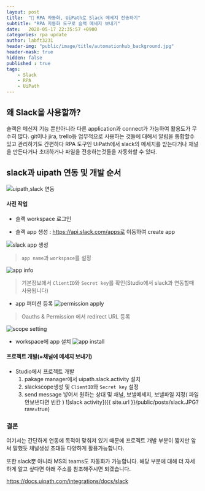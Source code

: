 ```yaml
---
layout: post
title:  "💬 RPA 자동화, UiPath로 Slack 메세지 전송하기"
subtitle: "RPA 자동화 도구로 슬랙 메세지 보내기" 
date:   2020-05-17 22:35:57 +0900
categories: rpa update
author: labft3231
header-img: "public/image/title/automationhub_background.jpg"
header-mask: true
hidden: false
published : true
tags:
    - Slack
    - RPA
    - UiPath
---
```


## 왜 Slack을 사용할까?

슬랙은 메신저 기능 뿐만아니라 다른 application과 connect가 가능하여 활용도가 무수히 많다. 
git이나 jira, trello등 업무적으로 사용하는 것들에 대해서 알림을 통합할수 있고 관리하기도 간편하다 
RPA 도구인 UiPath에서 slack의 메세지를 받는다거나 채널을 만든다거나 초대하거나 파일을 전송하는것들을 자동화할 수 있다.


## slack과 uipath 연동 및 개발 순서

![uipath,slack 연동](https://files.readme.io/81b00c3-Slack_Setup.png)

#### 사전 작업
- 슬랙 workspace 로그인

- 슬랙 app 생성 : https://api.slack.com/apps로 이동하여 create app

![slack app 생성](https://files.readme.io/49c45e5-Slack_CreateApp_1.png)
> `app name`과 `workspace`를 설정

![app info](https://files.readme.io/efaa234-Slack_AppCredentials.png)
> 기본정보에서 `ClientID`와 `Secret key`를 확인(Studio에서 slack과 연동할때 사용됩니다)

- app 퍼미션 등록
![permission apply](https://files.readme.io/f0127ec-Slack_RedirectURLs.png)
> Oauths & Permission 에서 redirect URL 등록

![scope setting](https://files.readme.io/f188720-Slack_SelectTokenScopes.png)
- workspace에 app 설치
![app install](https://files.readme.io/96d6195-Slack_InstallApptoWorkspace.png)
   

#### 프로젝트 개발(=채널에 메세지 보내기)
- Studio에서 프로젝트 개발
   1. pakage manager에서 uipath.slack.activity 설치
   2. slackscope생성 및 `ClientID`와 `Secret key` 설정
   3. send message 넣어서 원하는 상대 및 채널, 보낼메세지, 보낼파일 지정( 파일 안보낸다면 빈칸 )
![slack activity]({{ site.url }}/public/posts/slack.JPG?raw=true)


### 결론
여기서는 간단하게 연동에 목적이 맞춰져 있기 때문에 프로젝트 개발 부분이 짧지만 
앞써 말했듯 채널생성 초대등 다양하게 활용가능합니다.

또한 slack뿐 아니라 MS의 teams도 자동화가 가능합니다. 
해당 부분에 대해 더 자세하게 알고 싶다면 아래 주소를 참조해주시면 되겠습니다.

https://docs.uipath.com/integrations/docs/slack
